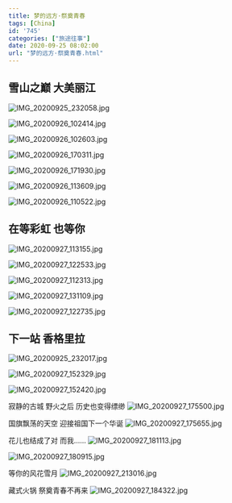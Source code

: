 ```yaml
---
title: 梦的远方·祭奠青春
tags: [China]
id: '745'
categories: ["旅途往事"]
date: 2020-09-25 08:02:00
url: "梦的远方·祭奠青春.html"
---
```




## 雪山之巅 大美丽江

![IMG_20200925_232058.jpg](http://blog.dahouzi.cn/blog/picture/IMG_20200925_232058.jpg?imageView/2/w/800)

![IMG_20200926_102414.jpg](http://blog.dahouzi.cn/blog/picture/IMG_20200926_102414.jpg?imageView/2/w/800)

![IMG_20200926_102603.jpg](http://blog.dahouzi.cn/blog/picture/IMG_20200926_102603.jpg?imageView/2/w/800)

![IMG_20200926_170311.jpg](http://blog.dahouzi.cn/blog/picture/IMG_20200926_170311.jpg?imageView/2/w/800)

![IMG_20200926_171930.jpg](http://blog.dahouzi.cn/blog/picture/IMG_20200926_171930.jpg?imageView/2/w/800)

![IMG_20200926_113609.jpg](http://blog.dahouzi.cn/blog/picture/IMG_20200926_113609.jpg?imageView/2/w/800)

![IMG_20200926_110522.jpg](http://blog.dahouzi.cn/blog/picture/IMG_20200926_110522.jpg?imageView/2/w/800)

## 在等彩虹 也等你

![IMG_20200927_113155.jpg](http://blog.dahouzi.cn/blog/picture/IMG_20200927_113155.jpg?imageView/2/w/800)

![IMG_20200927_122533.jpg](http://blog.dahouzi.cn/blog/picture/IMG_20200927_122533.jpg?imageView/2/w/800)

![IMG_20200927_112313.jpg](http://blog.dahouzi.cn/blog/picture/IMG_20200927_112313.jpg?imageView/2/w/800)

![IMG_20200927_131109.jpg](http://blog.dahouzi.cn/blog/picture/IMG_20200927_131109.jpg?imageView/2/w/800)

![IMG_20200927_122735.jpg](http://blog.dahouzi.cn/blog/picture/IMG_20200927_122735.jpg?imageView/2/w/800)

## 下一站 香格里拉

![IMG_20200925_232017.jpg](http://blog.dahouzi.cn/blog/picture/IMG_20200925_232017.jpg?imageView/2/w/800)

![IMG_20200927_152329.jpg](http://blog.dahouzi.cn/blog/picture/IMG_20200927_152329.jpg?imageView/2/w/800)

![IMG_20200927_152420.jpg](http://blog.dahouzi.cn/blog/picture/IMG_20200927_152420.jpg?imageView/2/w/800)

寂静的古城 野火之后 历史也变得缥缈 ![IMG_20200927_175500.jpg](http://blog.dahouzi.cn/blog/picture/IMG_20200927_175500.jpg?imageView/2/w/800)

国旗飘荡的天空 迎接祖国下一个华诞 ![IMG_20200927_175655.jpg](http://blog.dahouzi.cn/blog/picture/IMG_20200927_175655.jpg?imageView/2/w/800)

花儿也结成了对 而我...... ![IMG_20200927_181113.jpg](http://blog.dahouzi.cn/blog/picture/IMG_20200927_181113.jpg?imageView/2/w/800)

![IMG_20200927_180915.jpg](http://blog.dahouzi.cn/blog/picture/IMG_20200927_180915.jpg?imageView/2/w/800)

等你的风花雪月 ![IMG_20200927_213016.jpg](http://blog.dahouzi.cn/blog/picture/IMG_20200927_213016.jpg?imageView/2/w/800)

藏式火锅 祭奠青春不再来 ![IMG_20200927_184322.jpg](http://blog.dahouzi.cn/blog/picture/IMG_20200927_184322.jpg?imageView/2/w/800)